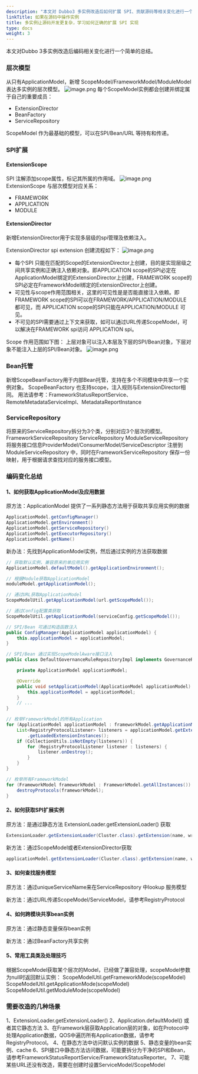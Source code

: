 ```yaml
---
description: "本文对 Dubbo3 多实例改造后如何扩展 SPI、贡献源码等相关变化进行一个简单的总结。"
linkTitle: 如果在源码中操作实例
title: 多实例让源码开发更复杂，学习如何正确的扩展 SPI 实现
type: docs
weight: 3
---
```


本文对Dubbo 3多实例改造后编码相关变化进行一个简单的总结。

### 层次模型

从只有ApplicationModel，新增 ScopeModel/FrameworkModel/ModuleModel 表达多实例的层次模型。
![image.png](https://cdn.nlark.com/yuque/0/2021/png/2391732/1630663265196-0c9e3746-3f62-406b-93d6-7d971ee3e96a.png#clientId=u53624b84-1e3c-4&from=paste&height=302&id=udc7e6f69&originHeight=604&originWidth=1378&originalType=binary&ratio=1&size=132247&status=done&style=none&taskId=u06713196-e7be-483c-8762-6bbc756f336&width=689)
每个ScopeModel实例都会创建并绑定属于自己的重要成员：

- ExtensionDirector
- BeanFactory
- ServiceRepository

ScopeModel 作为最基础的模型，可以在SPI/Bean/URL 等持有和传递。

### SPI扩展
#### ExtensionScope
SPI 注解添加scope属性，标记其所属的作用域。
![image.png](https://cdn.nlark.com/yuque/0/2021/png/2391732/1630664482020-9d35e6de-17f7-4334-8506-3af362c03de0.png#clientId=u53624b84-1e3c-4&from=paste&height=249&id=u6c288d3d&originHeight=498&originWidth=930&originalType=binary&ratio=1&size=197493&status=done&style=none&taskId=u56167d63-ab53-4cdb-bb10-723d0c97663&width=465)
ExtensionScope 与层次模型对应关系：

- FRAMEWORK
- APPLICATION
- MODULE

 
#### ExtensionDirector
新增ExtensionDirector用于实现多层级的spi管理及依赖注入。

ExtensionDirector spi extension 创建流程如下：
![image.png](https://cdn.nlark.com/yuque/0/2021/png/2391732/1630664388603-d12d4002-65ea-43b9-b5c9-c0d7204b22b1.png#clientId=u53624b84-1e3c-4&from=paste&height=303&id=uf804edd7&originHeight=606&originWidth=616&originalType=binary&ratio=1&size=71595&status=done&style=none&taskId=u4944881d-0195-4a23-bdfe-346819db997&width=308)

- 每个SPI 只能在匹配的Scope的ExtensionDirector上创建，目的是实现层级之间共享实例和正确注入依赖对象。即APPLICATION scope的SPI必定在ApplicationModel绑定的ExtensionDirector上创建，FRAMEWORK scope的SPI必定在FrameworkModel绑定的ExtensionDirector上创建。
- 可见性与scope作用范围相关，这里的可见性是是否能直接注入依赖。即FRAMEWORK scope的SPI可以在FRAMEWORK/APPLICATION/MODULE 都可见，而 APPLICATION scope的SPI只能在APPLICATION/MODULE 可见。
- 不可见的SPI需要通过上下文来获取，如可以通过URL传递ScopeModel，可以解决在FRAMEWORK spi访问 APPLICATION spi。

Scope 作用范围如下图：
上层对象可以注入本层及下层的SPI/Bean对象，下层对象不能注入上层的SPI/Bean对象。
![image.png](https://cdn.nlark.com/yuque/0/2021/png/2391732/1630665762212-fcc5e99d-2966-46cd-84ae-9257c4a216c9.png#clientId=u53624b84-1e3c-4&from=paste&height=188&id=u6c2bf0b8&originHeight=376&originWidth=1290&originalType=binary&ratio=1&size=68138&status=done&style=none&taskId=ub349222b-17af-4734-b744-dfd2f297930&width=645)
### Bean托管
新增ScopeBeanFactory用于内部Bean托管，支持在多个不同模块中共享一个实例对象。
ScopeBeanFactory 也支持scope，注入规则与ExtensionDirector相同。
用法请参考：FrameworkStatusReportService、RemoteMetadataServiceImpl、MetadataReportInstance

### ServiceRepository
将原来的ServiceRepository拆分为3个类，分别对应3个层次的模型。
FrameworkServiceRepository
 ServiceRepository
ModuleServiceRepository
 
将服务接口信息ProviderModel/ConsumerModel/ServiceDescriptor 注册到ModuleServiceRepository 中，同时在FrameworkServiceRepository 保存一份映射，用于根据请求查找对应的服务接口模型。

### 编码变化总结
#### 1、如何获取ApplicationModel及应用数据
原方法：ApplicationModel 提供了一系列静态方法用于获取共享应用实例的数据
```java
ApplicationModel.getConfigManager()
ApplicationModel.getEnvironment()
ApplicationModel.getServiceRepository()
ApplicationModel.getExecutorRepository()
ApplicationModel.getName()
```
新办法：先找到ApplicationModel实例，然后通过实例的方法获取数据
```java
// 获取默认实例，兼容原来的单应用实例
ApplicationModel.defaultModel().getApplicationEnvironment();

// 根据Module获取ApplicationModel
moduleModel.getApplicationModel();

// 通过URL获取ApplicationModel
ScopeModelUtil.getApplicationModel(url.getScopeModel());

// 通过Config配置类获取
ScopeModelUtil.getApplicationModel(serviceConfig.getScopeModel());

// SPI/Bean 可通过构造函数注入
public ConfigManager(ApplicationModel applicationModel) {
    this.applicationModel = applicationModel;
}

// SPI/Bean 通过实现ScopeModelAware接口注入
public class DefaultGovernanceRuleRepositoryImpl implements GovernanceRuleRepository, ScopeModelAware {

    private ApplicationModel applicationModel;

    @Override
    public void setApplicationModel(ApplicationModel applicationModel) {
        this.applicationModel = applicationModel;
    }
    // ...
}

// 枚举FrameworkModel的所有Application
for (ApplicationModel applicationModel : frameworkModel.getApplicationModels()) {
    List<RegistryProtocolListener> listeners = applicationModel.getExtensionLoader(RegistryProtocolListener.class)
        .getLoadedExtensionInstances();
    if (CollectionUtils.isNotEmpty(listeners)) {
        for (RegistryProtocolListener listener : listeners) {
            listener.onDestroy();
        }
    }
}

// 枚举所有FrameworkModel
for (FrameworkModel frameworkModel : FrameworkModel.getAllInstances()) {
    destroyProtocols(frameworkModel);
}
```

#### 2、如何获取SPI扩展实例
原方法：是通过静态方法 ExtensionLoader.getExtensionLoader() 获取
```java
ExtensionLoader.getExtensionLoader(Cluster.class).getExtension(name, wrap);
```
新方法：通过ScopeModel或者ExtensionDirector获取
```java
applicationModel.getExtensionLoader(Cluster.class).getExtension(name, wrap);
```

#### 3、如何查找服务模型
原方法：通过uniqueServiceName来在ServiceRepository 中lookup 服务模型

新方法：通过URL传递ScopeModel/ServiceModel，请参考RegistryProtocol

#### 4、如何跨模块共享bean实例
原方法：通过静态变量保存bean实例

新方法：通过BeanFactory共享实例

#### 5、常用工具类及处理技巧
根据ScopeModel获取某个层次的Model，已经做了兼容处理，scopeModel参数为null时返回默认实例：
ScopeModelUtil.getFrameworkMode(scopeModel)
ScopeModelUtil.getApplicationMode(scopeModel)
ScopeModelUtil.getModuleMode(scopeModel)


### 需要改造的几种场景
1、ExtensionLoader.getExtensionLoader()
2、Application.defaultModel() 或者其它静态方法
3、在Framework层获取Application层的对象，如在Protocol中处理Application数据，QOS中遍历所有Application数据，请参考RegistryProtocol。
4、在静态方法中访问默认实例的数据
5、静态变量的bean实例、cache
6、SPI接口中静态方法访问数据，可能要拆分为干净的SPI和Bean，请参考FrameworkStatusReportService/FrameworkStatusReporter。
7、可能某些URL还没有改造，需要在创建时设置ServiceModel/ScopeModel





